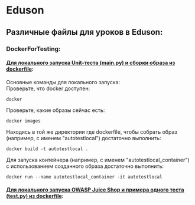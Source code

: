 # Eduson
## Различные файлы для уроков в Eduson:
### DockerForTesting:
#### [Для локального запуска Unit-теста (main.py) и сборки образа из dockerfile](DockerForTesting/unitTest/):
Основные команды для локального запуска:  
Проверьте, что docker доступен:  
```
docker
```
Проверьте, какие образы сейчас есть:  
```
docker images
```
Находясь в той же директории где dockerfile, чтобы собрать образ (например, с именем "autotestlocal") достаточно выполнить:  
```
docker build -t autotestlocal .
```
Для запуска контейнера (например, с именем "autotestlocal_container") с использованием созданного образа достаточно выполнить:  
```
docker run --name autotestlocal_container -it autotestlocal
```
#### [Для локального запуска OWASP Juice Shop и примера одного теста (test.py) из dockerfile](DockerForTesting/juiceShopTest/):

